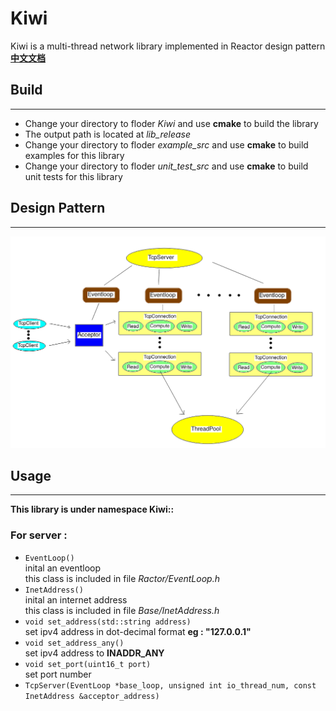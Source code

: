 # Kiwi
Kiwi is a multi-thread network library implemented in Reactor design pattern  
[**中文文档**](./README_CH.md)  
## Build
---
* Change your directory to floder *Kiwi* and use **cmake** to build the library  
* The output path is located at *lib_release*  
* Change your directory to floder *example_src* and use **cmake** to build examples for this library  
* Change your directory to floder *unit_test_src* and use **cmake** to build unit tests for this library  
## Design Pattern
---
![Design Pattern](./model.png "Design Pattern")
## Usage
---
**This library is under namespace Kiwi::**  
### For server :
* `EventLoop()`  
  inital an eventloop  
  this class is included in file *Ractor/EventLoop.h*
* `InetAddress()`  
  inital an internet address  
  this class is included in file *Base/InetAddress.h*
* `void set_address(std::string address)`  
  set ipv4 address in dot-decimal format **eg : "127.0.0.1"**
* `void set_address_any()`  
  set ipv4 address to **INADDR_ANY**
* `void set_port(uint16_t port)`  
  set port number
* `TcpServer(EventLoop *base_loop, unsigned int io_thread_num, const InetAddress &acceptor_address)`  
  